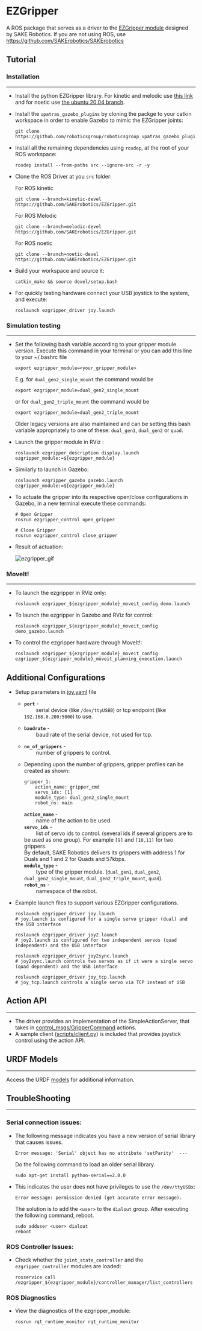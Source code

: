 # EZGripper

A ROS package that serves as a driver to the [EZGripper module](https://sakerobotics.com/) designed by SAKE Robotics. If you are not using ROS, use https://github.com/SAKErobotics/SAKErobotics

## Tutorial

### Installation
---

* Install the python EZGripper library. For kinetic and melodic use [this link](https://github.com/SAKErobotics/libezgripper/tree/master) and for noetic use [the ubuntu 20.04 branch](https://github.com/SAKErobotics/libezgripper/tree/ubuntu-20.04).

* Install the `upatras_gazebo_plugins` by cloning the packge to your catkin workspace in order to enable Gazebo to mimic the EZGripper joints:

	  git clone https://github.com/roboticsgroup/roboticsgroup_upatras_gazebo_plugins.git

* Install all the remaining dependencies using `rosdep`, at the root of your ROS workspace:

	  rosdep install --from-paths src --ignore-src -r -y

* Clone the ROS Driver at you `src` folder:

	For ROS kinetic

   	  git clone --branch=kinetic-devel https://github.com/SAKErobotics/EZGripper.git

	For ROS Melodic

   	  git clone --branch=melodic-devel https://github.com/SAKErobotics/EZGripper.git


	For ROS noetic

   	  git clone --branch=noetic-devel https://github.com/SAKErobotics/EZGripper.git

* Build your workspace and source it:

	  catkin_make && source devel/setup.bash

* For quickly testing hardware connect your USB joystick to the system, and execute:

      roslaunch ezgripper_driver joy.launch

### Simulation testing
---

* Set the following bash variable according to your gripper module version. Execute this command in your terminal  or you can add this line to your ~/.bashrc file

	  export ezgripper_module=<your_gripper_module>

	E.g. for `dual_gen2_single_mount` the command would be 

	  export ezgripper_module=dual_gen2_single_mount

	or for `dual_gen2_triple_mount` the command would be

	  export ezgripper_module=dual_gen2_triple_mount

	Older legacy versions are also maintained and can be setting this bash variable appropriately to one of these: `dual_gen1`, `dual_gen2` or `quad`.


* Launch the gripper module in RViz :

	  roslaunch ezgripper_description display.launch ezgripper_module:=${ezgripper_module}

* Similarly to launch in Gazebo:

	  roslaunch ezgripper_gazebo gazebo.launch ezgripper_module:=${ezgripper_module}

* To actuate the gripper into its respective open/close configurations in Gazebo, in a new terminal execute these commands:

	  # Open Gripper
	  rosrun ezgripper_control open_gripper

	  # Close Gripper
	  rosrun ezgripper_control close_gripper

* Result of actuation:

	![ezgripper_gif](https://user-images.githubusercontent.com/45683974/160160044-1a240688-a3f1-4308-a370-0df4f2a84611.gif)

### MoveIt!
---

* To launch the ezgripper in RViz only:

	  roslaunch ezgripper_${ezgripper_module}_moveit_config demo.launch

* To launch the ezgripper in Gazebo and RViz for control:

	  roslaunch ezgripper_${ezgripper_module}_moveit_config demo_gazebo.launch

* To control the ezgripper hardware through MoveIt!:

	  roslaunch ezgripper_${ezgripper_module}_moveit_config ezgripper_${ezgripper_module}_moveit_planning_execution.launch

## Additional Configurations

* Setup parameters in [joy.yaml](ezgripper_control/config/joy.yaml) file
  - **`port`** - <br/>&nbsp;&nbsp;&nbsp;&nbsp;&nbsp;&nbsp;&nbsp;&nbsp;serial device (like `/dev/ttyUSB0`) or tcp endpoint (like `192.168.0.200:5000`) to use.
  - **`baudrate`** - <br/>&nbsp;&nbsp;&nbsp;&nbsp;&nbsp;&nbsp;&nbsp;&nbsp;baud rate of the serial device, not used for tcp.
  - **`no_of_grippers`** - <br/>&nbsp;&nbsp;&nbsp;&nbsp;&nbsp;&nbsp;&nbsp;&nbsp;number of grippers to control.
  - Depending upon the number of grippers, gripper profiles can be created as shown:

		gripper_1:
			action_name: gripper_cmd
			servo_ids: [1]
			module_type: dual_gen2_single_mount
			robot_ns: main

	**`action_name`** - <br/>&nbsp;&nbsp;&nbsp;&nbsp;&nbsp;&nbsp;&nbsp;&nbsp;name of the action to be used.<br/>
  **`servo_ids`** - <br/>&nbsp;&nbsp;&nbsp;&nbsp;&nbsp;&nbsp;&nbsp;&nbsp;list of servo ids to control. (several ids if several grippers are to be used as one group). For example `[9]` and `[10,11]` for two grippers.<br/>
	By default, SAKE Robotics delivers its grippers with address 1 for Duals and 1 and 2 for Quads and 57kbps.<br/>
  **`module_type`** - <br/>&nbsp;&nbsp;&nbsp;&nbsp;&nbsp;&nbsp;&nbsp;&nbsp;type of the gripper module. (`dual_gen1`, `dual_gen2`, `dual_gen2_single_mount`, `dual_gen2_triple_mount`, `quad`).<br/>
	**`robot_ns`** - <br/>&nbsp;&nbsp;&nbsp;&nbsp;&nbsp;&nbsp;&nbsp;&nbsp;namespace of the robot.

* Example launch files to support various EZGripper configurations.

	  roslaunch ezgripper_driver joy.launch
	  # joy.launch is configured for a single servo gripper (dual) and the USB interface

	  roslaunch ezgripper_driver joy2.launch
	  # joy2.launch is configured for two independent servos (quad independent) and the USB interface

	  roslaunch ezgripper_driver joy2sync.launch
	  # joy2sync.launch controls two servos as if it were a single servo (quad dependent) and the USB interface

	  roslaunch ezgripper_driver joy_tcp.launch
	  # joy_tcp.launch controls a single servo via TCP instead of USB

## Action API
---

* The driver provides an implementation of the SimpleActionServer, that takes in [control_msgs/GripperCommand](http://docs.ros.org/indigo/api/control_msgs/html/action/GripperCommand.html) actions.<br/>
* A sample client ([scripts/client.py](ezgripper_driver/scripts/client.py)) is included that provides joystick control using the action API.

## URDF Models
---

Access the URDF [models](https://github.com/SAKErobotics/EZGripper/tree/master/ezgripper_driver/urdf) for additional information.


## TroubleShooting
---

### Serial connection issues:

* The following message indicates you have a new version of serial library that causes issues.

	  Error message: 'Serial' object has no attribute 'setParity'  ---

  Do the following command to load an older serial library.

	  sudo apt-get install python-serial==2.0.0

* This indicates the user does not have privileges to use the `/dev/ttyUSBx`:

	  Error message: permission denied (get accurate error message).

	The solution is to add the `<user>` to the `dialout` group.  After executing the following command, reboot.

	  sudo adduser <user> dialout
	  reboot

### ROS Controller Issues:

* Check whether the `joint_state_controller` and the `ezgripper_controller` modules are loaded:

	  rosservice call /ezgripper_${ezgripper_module}/controller_manager/list_controllers

### ROS Diagnostics

* View the diagnostics of the ezgripper_module:

	  rosrun rqt_runtime_monitor rqt_runtime_monitor
